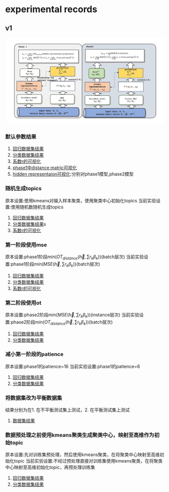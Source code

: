 # experimental records
## v1
![Alt text](./readme_resource/流程图.png)
### 默认参数结果
1. [回归数据集结果](./v1/results_standard_version/regression.xlsx)
2. [分类数据集结果](./v1/results_standard_version/classification.xlsx)
3. [系数r的可视化](./v1/results_standard_version/heatmap_standard_R/)
4. [phase1中distance matric可视化](./v1/results_standard_version/heatmap_standard_phase1_DistMap/)
5. [hidden representaion可视化](./v1/results_standard_version/tsne_hid/):分别对phase1模型,phase2模型
### 随机生成topics
原本设置:使用kmeans对输入样本聚类，使用聚类中心初始化topics
当前实验设置:使用随机数随机生成topics
1. [回归数据集结果](./v1/results_randomly_initialized_topics/regression.xlsx)
2. [分类数据集结果](./v1/results_randomly_initialized_topics/classification.xlsx)s
3. [系数r的可视化](./v1/results_randomly_initialized_topics/heatmap_random_R/)
### 第一阶段使用mse
原本设置:phase1阶段$min(OT_{distance}(\vec{h},\sum{r_k\beta_k}))$(batch层次)
当前实验设置:phase1阶段$min(MSE(\vec{h},\sum{r_k\beta_k}))$(batch层次)
1. [回归数据集结果](./v1/results_mse_in_phase1/regression.xlsx)
2. [分类数据集结果](./v1/results_mse_in_phase1/classification.xlsx)
3. [系数r的可视化](./v1/results_mse_in_phase1/heatmap_mse_in_phase1/)
### 第二阶段使用ot
原本设置:phase2阶段$min(MSE(\vec{h},\sum{r_k\beta_k}))$(instance层次)
当前实验设置:phase2阶段$min(OT_{distance}(\vec{h},\sum{r_k\beta_k}))$(batch层次)
1. [回归数据集结果](./v1/results_ot_in_phase2/regression.xlsx)
2. [分类数据集结果](./v1/results_ot_in_phase2/classification.xlsx)
### 减小第一阶段的patience
原本设置:phase1的patience=16
当前实验设置:phase1的patience=6
1. [回归数据集结果](./v1/results_half_patience_in_phase1/regression.xlsx)
2. [分类数据集结果](./v1/results_half_patience_in_phase1/classification.xlsx)
### 将数据集改为平衡数据集
结果分别为在1. 在不平衡测试集上测试，2. 在平衡测试集上测试
1. [数据集结果](./v1/results_balanced_dataset/classification.xlsx)
### 数据预处理之前使用kmeans聚类生成聚类中心，映射至高维作为初始topic
原本设置:先对训练集预处理，然后使用kmeans聚类，在将聚类中心映射至高维初始化topic
当前实验设置:不经过预处理直接对训练集使用kmeans聚类，在将聚类中心映射至高维初始化topic，再预处理训练集
1. [回归数据集结果](./v1/results_kmeans_before_preprocessing/regression.xlsx)
2. [分类数据集结果](./v1/results_kmeans_before_preprocessing/classification.xlsx)
